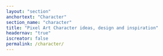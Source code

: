```yaml
---
layout: "section"
anchortext: "Character"
section_name: "character"
title: "Pixel Art Character ideas, design and inspiration"
headernav: "true"
iscreator: false
permalink: /character/
---
```

